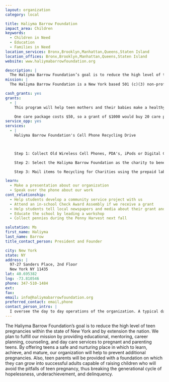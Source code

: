 ```yaml
---
layout: organization
category: local

title: Haliyma Barrow Foundation
impact_area: Children
keywords: 
  - Children in Need
  - Education
  - Families in Need
location_services: Bronx,Brooklyn,Manhattan,Queens,Staten Island
location_offices: Bronx,Brooklyn,Manhattan,Queens,Staten Island
website: www.haliymabarrowfoundation.org

description: |
  The Haliyma Barrow Foundation’s goal is to reduce the high level of teen pregnancies within the state of New York and by extension the nation. We plan to fulfill our mission by providing educational, mentoring, career planning, counseling, and day care services to pregnant and parenting teens. By offering teens a safe and nurturing place in which to learn, achieve, and mature, our organization will help to prevent additional pregnancies. Also, teen parents will be provided with a foundation on which they can grow into successful adults capable of raising children who will avoid the pitfalls of teen pregnancy, thus breaking the generational cycle of hopelessness, underachievement, and delinquency.
mission: |
  The Haliyma Barrow Foundation is a New York based 501 (c)(3) non-profit organization that promotes the holistic development of teen parents through counseling and mentoring programs, while empowering them to pursue their educational and career goals.

cash_grants: yes
grants: 
  - |
    This program will help teen mothers and their babies make a healthy start as families by providing for their basic needs. We will identify teens in the most need and send them care packages that include baby bottles, diapers, lotion, body wash, powder, bibs, pacifiers, teethers, rattles, body suits, hats, booties, bedroom slippers, and night gowns. 

    One care package costs $50, so a grant of $1000 would buy 20 care packages.
service_opp: yes
services: 
  - |
    Haliyma Barrow Foundation's Cell Phone Recycling Drive

    

    Step 1: Collect Old Wireless Cell Phones, PDA's, iPods or Digital Cameras

    Step 2: Select the Haliyma Barrow Foundation as the charity to benefit from the donation

    Step 3: Mail items to Recycling for Charities using the prepaid labels and collection boxes that will be sent to you

learn: 
  - Make a presentation about our organization
  - Speak over the phone about our work
cont_relationship: 
  - Help students develop a community service project with us
  - Attend an in-school Check Award Assembly if we receive a grant
  - Help students tell local newspapers and media about their grant and/or project with us
  - Educate the school by leading a workshop
  - Collect pennies during the Penny Harvest next fall

salutation: Ms
first_name: Haliyma
last_name: Barrow
title_contact_person: President and Founder

city: New York
state: NY
address: |
  97-27 Sanders Place, 2nd Floor  
  New York NY 11435
lat: 40.695382
lng: -73.810546
phone: 347-510-1484
ext: 
fax: 
email: info@haliymabarrowfoundation.org
preferred_contact: email,phone
contact_person_intro: |
  I oversee the day to day operations of the organization. A typical day consists of contacting potential donors, following up on the status of donations, preparing mail campaigns and other fundraising ventures.
---
```

The Haliyma Barrow Foundation’s goal is to reduce the high level of teen pregnancies within the state of New York and by extension the nation. We plan to fulfill our mission by providing educational, mentoring, career planning, counseling, and day care services to pregnant and parenting teens. By offering teens a safe and nurturing place in which to learn, achieve, and mature, our organization will help to prevent additional pregnancies. Also, teen parents will be provided with a foundation on which they can grow into successful adults capable of raising children who will avoid the pitfalls of teen pregnancy, thus breaking the generational cycle of hopelessness, underachievement, and delinquency.